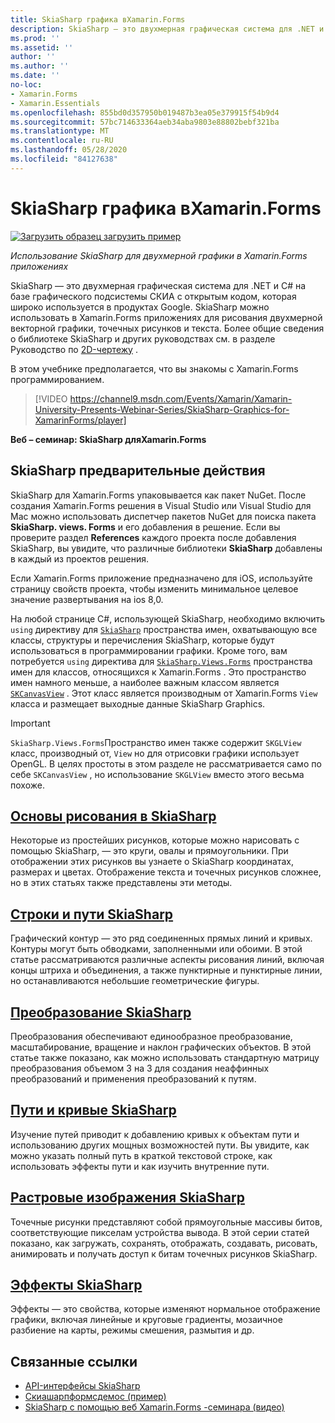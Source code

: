 ```yaml
---
title: SkiaSharp графика вXamarin.Forms
description: SkiaSharp — это двухмерная графическая система для .NET и C# на базе графического подсистемы СКИА с открытым кодом, которая широко используется в продуктах Google. В этом руководство объясняется, как использовать SkiaSharp для двухмерной графики в Xamarin.Forms приложениях.
ms.prod: ''
ms.assetid: ''
author: ''
ms.author: ''
ms.date: ''
no-loc:
- Xamarin.Forms
- Xamarin.Essentials
ms.openlocfilehash: 855bd0d357950b019487b3ea05e379915f54b9d4
ms.sourcegitcommit: 57bc714633364aeb34aba9803e88802bebf321ba
ms.translationtype: MT
ms.contentlocale: ru-RU
ms.lasthandoff: 05/28/2020
ms.locfileid: "84127638"
---
```

# <a name="skiasharp-graphics-in-xamarinforms"></a>SkiaSharp графика вXamarin.Forms

[![Загрузить образец](~/media/shared/download.png) загрузить пример](https://docs.microsoft.com/samples/xamarin/xamarin-forms-samples/skiasharpforms-demos)

_Использование SkiaSharp для двухмерной графики в Xamarin.Forms приложениях_

SkiaSharp — это двухмерная графическая система для .NET и C# на базе графического подсистемы СКИА с открытым кодом, которая широко используется в продуктах Google. SkiaSharp можно использовать в Xamarin.Forms приложениях для рисования двухмерной векторной графики, точечных рисунков и текста. Более общие сведения о библиотеке SkiaSharp и других руководствах см. в разделе Руководство по [2D-чертежу](~/graphics-games/skiasharp/index.md) .

В этом учебнике предполагается, что вы знакомы с Xamarin.Forms программированием.

> [!VIDEO https://channel9.msdn.com/Events/Xamarin/Xamarin-University-Presents-Webinar-Series/SkiaSharp-Graphics-for-XamarinForms/player]

**Веб – семинар: SkiaSharp дляXamarin.Forms**

## <a name="skiasharp-preliminaries"></a>SkiaSharp предварительные действия

SkiaSharp для Xamarin.Forms упаковывается как пакет NuGet. После создания Xamarin.Forms решения в Visual Studio или Visual Studio для Mac можно использовать диспетчер пакетов NuGet для поиска пакета **SkiaSharp. views. Forms** и его добавления в решение. Если вы проверите раздел **References** каждого проекта после добавления SkiaSharp, вы увидите, что различные библиотеки **SkiaSharp** добавлены в каждый из проектов решения.

Если Xamarin.Forms приложение предназначено для iOS, используйте страницу свойств проекта, чтобы изменить минимальное целевое значение развертывания на ios 8,0.

На любой странице C#, использующей SkiaSharp, необходимо включить `using` директиву для [`SkiaSharp`](xref:SkiaSharp) пространства имен, охватывающую все классы, структуры и перечисления SkiaSharp, которые будут использоваться в программировании графики. Кроме того, вам потребуется `using` директива для [`SkiaSharp.Views.Forms`](xref:SkiaSharp.Views.Forms) пространства имен для классов, относящихся к Xamarin.Forms . Это пространство имен намного меньше, а наиболее важным классом является [`SKCanvasView`](xref:SkiaSharp.Views.Forms.SKCanvasView) . Этот класс является производным от Xamarin.Forms `View` класса и размещает выходные данные SkiaSharp Graphics.

> [!IMPORTANT]
> `SkiaSharp.Views.Forms`Пространство имен также содержит `SKGLView` класс, производный от, `View` но для отрисовки графики использует OpenGL. В целях простоты в этом разделе не рассматривается само по себе `SKCanvasView` , но использование `SKGLView` вместо этого весьма похоже.

## <a name="skiasharp-drawing-basics"></a>[Основы рисования в SkiaSharp](basics/index.md)

Некоторые из простейших рисунков, которые можно нарисовать с помощью SkiaSharp, — это круги, овалы и прямоугольники. При отображении этих рисунков вы узнаете о SkiaSharp координатах, размерах и цветах. Отображение текста и точечных рисунков сложнее, но в этих статьях также представлены эти методы.

## <a name="skiasharp-lines-and-paths"></a>[Строки и пути SkiaSharp](paths/index.md)

Графический контур — это ряд соединенных прямых линий и кривых. Контуры могут быть обводками, заполненными или обоими. В этой статье рассматриваются различные аспекты рисования линий, включая концы штриха и объединения, а также пунктирные и пунктирные линии, но останавливаются небольшие геометрические фигуры.

## <a name="skiasharp-transforms"></a>[Преобразование SkiaSharp](transforms/index.md)

Преобразования обеспечивают единообразное преобразование, масштабирование, вращение и наклон графических объектов. В этой статье также показано, как можно использовать стандартную матрицу преобразования объемом 3 на 3 для создания неаффинных преобразований и применения преобразований к путям.

## <a name="skiasharp-curves-and-paths"></a>[Пути и кривые SkiaSharp](curves/index.md)

Изучение путей приводит к добавлению кривых к объектам пути и использованию других мощных возможностей пути. Вы увидите, как можно указать полный путь в краткой текстовой строке, как использовать эффекты пути и как изучить внутренние пути.

## <a name="skiasharp-bitmaps"></a>[Растровые изображения SkiaSharp](bitmaps/index.md)

Точечные рисунки представляют собой прямоугольные массивы битов, соответствующие пикселам устройства вывода. В этой серии статей показано, как загружать, сохранять, отображать, создавать, рисовать, анимировать и получать доступ к битам точечных рисунков SkiaSharp.

## <a name="skiasharp-effects"></a>[Эффекты SkiaSharp](effects/index.md)

Эффекты — это свойства, которые изменяют нормальное отображение графики, включая линейные и круговые градиенты, мозаичное разбиение на карты, режимы смешения, размытия и др.

## <a name="related-links"></a>Связанные ссылки

- [API-интерфейсы SkiaSharp](https://docs.microsoft.com/dotnet/api/skiasharp)
- [Скиашарпформсдемос (пример)](https://docs.microsoft.com/samples/xamarin/xamarin-forms-samples/skiasharpforms-demos)
- [SkiaSharp с помощью веб Xamarin.Forms -семинара (видео)](https://channel9.msdn.com/Events/Xamarin/Xamarin-University-Presents-Webinar-Series/SkiaSharp-Graphics-for-XamarinForms)
